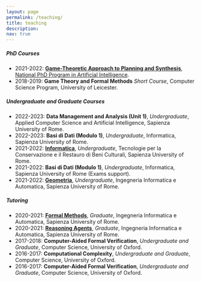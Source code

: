 ```yaml
---
layout: page
permalink: /teaching/
title: teaching
description:
nav: true
---
```



##### PhD Courses

- 2021-2022: **[Game-Theoretic Approach to Planning and Synthesis](https://whitemech.github.io/courses)**, [National PhD Program in Artificial Intelligence](https://www.phd-ai.it/).
- 2018-2019: **Game Theory and Formal Methods** <em>Short Course</em>, Computer Science Program, University of Leicester.

##### Undergraduate and Graduate Courses

- 2022-2023: **Data Management and Analysis (Unit 1)**, <em>Undergraduate</em>, Applied Computer Science and Artificial Intelligence, Sapienza University of Rome.
- 2022-2023: **Basi di Dati (Modulo 1)**, <em>Undergraduate</em>, Informatica, Sapienza University of Rome.
- 2021-2022: **[Informatica](https://elearning.uniroma1.it/course/view.php?id=14816)**, <em>Undergraduate</em>, Tecnologie per la Conservazione e il Restauro di Beni Culturali, Sapienza University of Rome.
- 2021-2022: **Basi di Dati (Modulo 1)**, <em>Undergraduate</em>, Informatica, Sapienza University of Rome (Exams support).
- 2021-2022: **[Geometria](https://elearning.uniroma1.it/course/view.php?id=14072)**, <em>Undergraduate</em>, Ingegneria Informatica e Automatica, Sapienza University of Rome.

##### Tutoring

- 2020-2021: **[Formal Methods](https://sites.google.com/diag.uniroma1.it/fm-degiacomo-2020-2021)**, <em>Graduate</em>, Ingegneria Informatica e Automatica, Sapienza University of Rome.
- 2020-2021: **[Reasoning Agents](https://sites.google.com/diag.uniroma1.it/reasoning-agents2021-degiacomo/)**, <em>Graduate</em>, Ingegneria Informatica e Automatica, Sapienza University of Rome.
- 2017-2018: **Computer-Aided Formal Verification**, <em>Undergraduate and Graduate</em>, Computer Science, University of Oxford.
- 2016-2017: **Computational Complexity**, <em>Undergraduate and Graduate</em>, Computer Science, University of Oxford.
- 2016-2017: **Computer-Aided Formal Verification**, <em>Undergraduate and Graduate</em>, Computer Science, University of Oxford.
